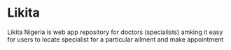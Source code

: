 # Likita
Likita Nigeria is web app repository for doctors (specialists) amking it easy for users to locate specialist for a particular ailment and make appointment

